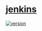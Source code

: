 # [jenkins](https://github.com)

[![version][version-badge]][CHANGELOG]

[CHANGELOG]: CHANGELOG.md
[version-badge]: https://img.shields.io/badge/version-0.0.0-blue.svg
